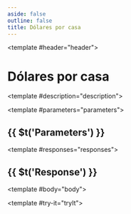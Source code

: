 ```yaml
---
aside: false
outline: false
title: Dólares por casa
---
```


<script setup>
import { useRoute, useData } from 'vitepress'

const route = useRoute()

const { isDark } = useData()
</script>

<Operation method="GET" id="get-cotizaciones-dolares-casa">

<template #header="header">

# Dólares por casa

</template>

<template #description="description">

<div v-if="description.operation.description" class="description" v-html="description.operation.description" />

</template>

<template #parameters="parameters">

## {{ $t('Parameters') }}

<Parameters :operation-id="get-cotizaciones-dolares-casa" :parameters="parameters.parameters" />

</template>

<template #responses="responses">

## {{ $t('Response') }}

<Responses :responses="responses.responses" :schema="responses.schema" :responseType="responses.responseType" :isDark="isDark">

<template #body="body">

<ResponseBody :schema="body.schema" :responseType="body.responseType" />

</template>

</Responses>

</template>

<template #try-it="tryIt">

<TryWithVariables :operation-id="tryIt.operationId" :method="tryIt.method" :path="tryIt.path" :baseUrl="tryIt.baseUrl" :isDark="isDark" />

</template>

</Operation>
